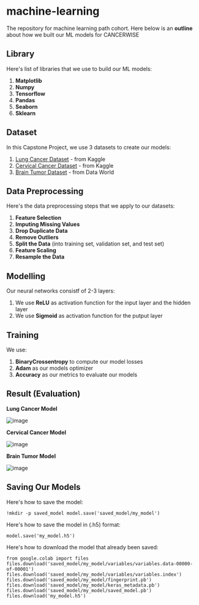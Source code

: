 # machine-learning
The repository for machine learning path cohort.
Here below is an **outline** about how we built our ML models for CANCERWISE

## Library

Here's list of libraries that we use to build our ML models:
1. **Matplotlib**
2. **Numpy**
3. **Tensorflow**
4. **Pandas**
5. **Seaborn**
6. **Sklearn**

## Dataset

In this Capstone Project, we use 3 datasets to create our models:
1. [Lung Cancer Dataset](https://www.kaggle.com/datasets/mysarahmadbhat/lung-cancer) - from Kaggle
2. [Cervical Cancer Dataset](https://www.kaggle.com/datasets/loveall/cervical-cancer-risk-classification) - from Kaggle
3. [Brain Tumor Dataset](https://data.world/seekersoftec/risk-of-brain-tumor/workspace/file?filename=risk_of_brain_tumor.csv) - from Data World

## Data Preprocessing

Here's the data preprocessing steps that we apply to our datasets:
1. **Feature Selection**
2. **Imputing Missing Values**
3. **Drop Duplicate Data**
4. **Remove Outliers**
6. **Split the Data** (into training set, validation set, and test set)
7. **Feature Scaling**
8. **Resample the Data**

## Modelling

Our neural networks consistf of 2-3 layers:
1. We use **ReLU** as activation function for the input layer and the hidden layer
2. We use **Sigmoid** as activation function for the putput layer

## Training

We use: 
1. **BinaryCrossentropy** to compute our model losses
2. **Adam** as our models optimizer 
3. **Accuracy** as our metrics to evaluate our models

## Result (Evaluation)

**Lung Cancer Model**

![image](https://github.com/cancerwise/machine-learning/assets/92629964/2f5b38a4-bcf9-45cd-a51f-627a2fdb32b4)

**Cervical Cancer Model**

![image](https://github.com/cancerwise/machine-learning/assets/92629964/e16f9c68-45be-4509-83af-2b0439c62d46)

**Brain Tumor Model**

![image](https://github.com/cancerwise/machine-learning/assets/92629964/5e1cec44-087c-4416-8676-9b686f31093a)

## Saving Our Models

Here's how to save the model:

`!mkdir -p saved_model
model.save('saved_model/my_model')`

Here's how to save the model in (.h5) format:

`model.save('my_model.h5')`

Here's how to download the model that already been saved:

`from google.colab import files
files.download('saved_model/my_model/variables/variables.data-00000-of-00001')
files.download('saved_model/my_model/variables/variables.index')
files.download('saved_model/my_model/fingerprint.pb')
files.download('saved_model/my_model/keras_metadata.pb')
files.download('saved_model/my_model/saved_model.pb')
files.download('my_model.h5')`
